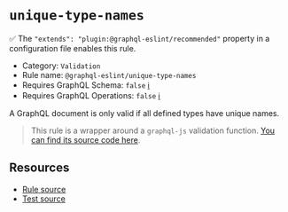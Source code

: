 # `unique-type-names`

✅ The `"extends": "plugin:@graphql-eslint/recommended"` property in a configuration file enables this rule.

- Category: `Validation`
- Rule name: `@graphql-eslint/unique-type-names`
- Requires GraphQL Schema: `false` [ℹ️](../../README.md#extended-linting-rules-with-graphql-schema)
- Requires GraphQL Operations: `false` [ℹ️](../../README.md#extended-linting-rules-with-siblings-operations)

A GraphQL document is only valid if all defined types have unique names.

> This rule is a wrapper around a `graphql-js` validation function. [You can find its source code here](https://github.com/graphql/graphql-js/blob/main/src/validation/rules/UniqueTypeNamesRule.ts).

## Resources

- [Rule source](https://github.com/graphql/graphql-js/blob/main/src/validation/rules/UniqueTypeNamesRule.ts)
- [Test source](https://github.com/graphql/graphql-js/tree/main/src/validation/__tests__/UniqueTypeNamesRule-test.ts)
